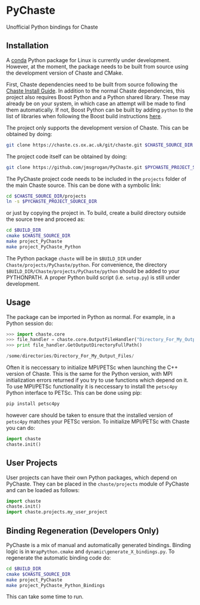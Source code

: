 # PyChaste
Unofficial Python bindings for Chaste

## Installation
A [conda](http://conda.pydata.org/docs/intro.html) Python package for Linux is currently under development. However, at the moment, the package needs to be built from source using the development version of Chaste and CMake. 

First, Chaste dependencies need to be built from source following the [Chaste Install Guide](https://chaste.cs.ox.ac.uk/trac/wiki/InstallGuides/InstallGuide). In addition to the normal Chaste dependencies, this project also requires Boost Python and a Python shared library. These may already be on your system, in which case an attempt will be made to find them automatically. If not, Boost Python can be built by adding `python` to the list of libraries when following the Boost build instructions [here](https://chaste.cs.ox.ac.uk/trac/wiki/InstallGuides/InstallGuide).

The project only supports the development version of Chaste. This can be obtained by doing:

```bash
git clone https://chaste.cs.ox.ac.uk/git/chaste.git $CHASTE_SOURCE_DIR
```

The project code itself can be obtained by doing: 

```bash
git clone https://github.com/jmsgrogan/PyChaste.git $PYCHASTE_PROJECT_SOURCE_DIR
```

The PyChaste project code needs to be included in the `projects` folder of the main Chaste source. This can be done with a symbolic link:

```bash
cd $CHASTE_SOURCE_DIR/projects
ln -s $PYCHASTE_PROJECT_SOURCE_DIR
```

or just by copying the project in. To build, create a build directory outside the source tree and proceed as:

```bash
cd $BUILD_DIR
cmake $CHASTE_SOURCE_DIR
make project_PyChaste
make project_PyChaste_Python
``` 

The Python package `chaste` will be in `$BUILD_DIR` under `Chaste/projects/PyChaste/python`. For convenience, the directory `$BUILD_DIR/Chaste/projects/PyChaste/python` should be added to your PYTHONPATH. A proper Python build script (i.e. `setup.py`) is still under development.

## Usage
The package can be imported in Python as normal. For example, in a Python session do:

```python
>>> import chaste.core
>>> file_handler = chaste.core.OutputFileHandler("Directory_For_My_Output_Files", False)
>>> print file_handler.GetOutputDirectoryFullPath()

/some/directories/Directory_For_My_Output_Files/
```

Often it is neccessary to initialize MPI/PETSc when launching the C++ version of Chaste. This is the same for the Python version, with MPI initialization errors returned if you try to use functions which depend on it. To use MPI/PETSc functionality it is neccessary to install the `petsc4py` Python interface to PETSc. This can be done using pip:

```python
pip install petsc4py
``` 

however care should be taken to ensure that the installed version of `petsc4py` matches your PETSc version. To initialize MPI/PETSc with Chaste you can do:

```python
import chaste
chaste.init()
``` 

## User Projects
User projects can have their own Python packages, which depend on PyChaste. They can be placed in the `chaste/projects` module of PyChaste and can be loaded as follows:

```python
import chaste
chaste.init()
import chaste.projects.my_user_project
```

## Binding Regeneration (Developers Only)
PyChaste is a mix of manual and automatically generated bindings. Binding logic is in `WrapPython.cmake` and `dynamic\generate_X_bindings.py`. To regenerate the automatic binding code do:

```bash
cd $BUILD_DIR
cmake $CHASTE_SOURCE_DIR
make project_PyChaste
make project_PyChaste_Python_Bindings
```

This can take some time to run.


